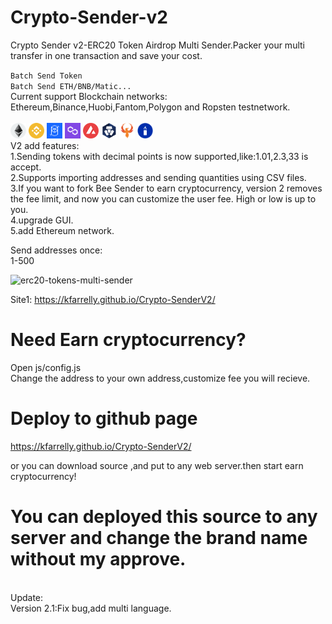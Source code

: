 # Crypto-Sender-v2
Crypto Sender v2-ERC20 Token Airdrop Multi Sender.Packer your multi transfer in one transaction and save your cost.<br>

``Batch Send Token``<br>
``Batch Send ETH/BNB/Matic...``<br>
Current support Blockchain networks:<br>
Ethereum,Binance,Huobi,Fantom,Polygon and Ropsten testnetwork.<br><br>
<img src="https://github.com/AlgoCryptoDapp/Bee-Sender/blob/main/img/1.png" width="25" height="25" alt="eth"> 
<img src="https://github.com/AlgoCryptoDapp/Bee-Sender/blob/main/img/56.png" width="25" height="25" alt="bnb">
<img src="https://github.com/AlgoCryptoDapp/Bee-Sender/blob/main/img/250.png" width="25" height="25" alt="ftm">
<img src="https://github.com/AlgoCryptoDapp/Bee-Sender/blob/main/img/137.png" width="25" height="25" alt="matic"> 
<img src="https://github.com/AlgoCryptoDapp/Bee-Sender/blob/main/img/43114.png" width="25" height="25" alt="matic">
<img src="https://github.com/AlgoCryptoDapp/Bee-Sender/blob/main/img/25.png" width="25" height="25" alt="matic">
<img src="https://github.com/AlgoCryptoDapp/Bee-Sender/blob/main/img/13381.png" width="25" height="25" alt="matic">
<img src="https://github.com/AlgoCryptoDapp/Bee-Sender/blob/main/img/534.png" width="25" height="25" alt="matic">
<br>
V2 add features:<br>
1.Sending tokens with decimal points is now supported,like:1.01,2.3,33 is accept.<br>
2.Supports importing addresses and sending quantities using CSV files.<br>
3.If you want to fork Bee Sender to earn cryptocurrency, version 2 removes the fee limit, and now you can customize the user fee. High or low is up to you.<br>
4.upgrade GUI.<br>
5.add Ethereum network.<br>

Send addresses once:<br>
1-500<br>

<img src="https://github.com/kfarrelly/Crypto-SenderV2/screen.png" alt="erc20-tokens-multi-sender">

Site1:
https://kfarrelly.github.io/Crypto-SenderV2/


# Need Earn cryptocurrency?
Open js/config.js<br>
Change the address to your own address,customize fee you will recieve.<br>

#
# Deploy to github page
https://kfarrelly.github.io/Crypto-SenderV2/<br>

or you can download source ,and put to any web server.then start earn cryptocurrency!<br>

# You can deployed this source to any server and change the brand name without my approve.

<br>
Update:<br>
Version 2.1:Fix bug,add multi language.<br>
